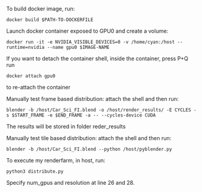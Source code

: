To build docker image, run:
```
docker build $PATH-TO-DOCKERFILE
```
Launch docker container exposed to GPU0 and create a volume:
```
docker run -it -e NVIDIA_VISIBLE_DEVICES=0 -v /home/cyan:/host --runtime=nvidia --name gpu0 $IMAGE-NAME
```
If you want to detach the container shell, inside the container, press P+Q
run
```
docker attach gpu0 
```
to re-attach the container

Manually test frame based distribution:
attach the shell and then run:
```
blender -b /host/Car_Sci_FI.blend -o /host/render_results/ -E CYCLES -s $START_FRAME -e $END_FRAME -a -- --cycles-device CUDA
```
The results will be stored in folder reder_results

Manually test tile based distribution:
attach the shell and then run:
```
blender -b /host/Car_Sci_FI.blend --python /host/pyblender.py
```
To execute my renderfarm, in host, run:
```
python3 distribute.py
```
Specify num_gpus and resolution at line 26 and 28.
